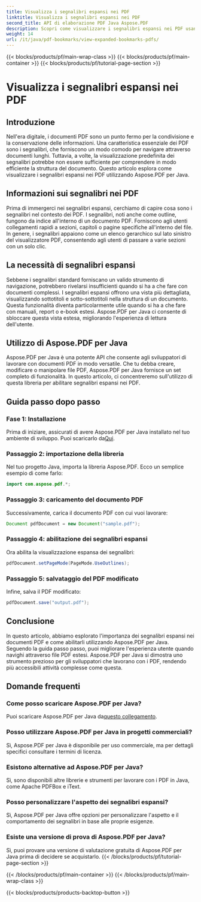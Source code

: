 ```yaml
---
title: Visualizza i segnalibri espansi nei PDF
linktitle: Visualizza i segnalibri espansi nei PDF
second_title: API di elaborazione PDF Java Aspose.PDF
description: Scopri come visualizzare i segnalibri espansi nei PDF usando Aspose.PDF per Java. Migliora la navigazione nei documenti con una guida passo-passo.
weight: 14
url: /it/java/pdf-bookmarks/view-expanded-bookmarks-pdfs/
---
```


{{< blocks/products/pf/main-wrap-class >}}
{{< blocks/products/pf/main-container >}}
{{< blocks/products/pf/tutorial-page-section >}}

# Visualizza i segnalibri espansi nei PDF


## Introduzione

Nell'era digitale, i documenti PDF sono un punto fermo per la condivisione e la conservazione delle informazioni. Una caratteristica essenziale dei PDF sono i segnalibri, che forniscono un modo comodo per navigare attraverso documenti lunghi. Tuttavia, a volte, la visualizzazione predefinita dei segnalibri potrebbe non essere sufficiente per comprendere in modo efficiente la struttura del documento. Questo articolo esplora come visualizzare i segnalibri espansi nei PDF utilizzando Aspose.PDF per Java.

## Informazioni sui segnalibri nei PDF

Prima di immergerci nei segnalibri espansi, cerchiamo di capire cosa sono i segnalibri nel contesto dei PDF. I segnalibri, noti anche come outline, fungono da indice all'interno di un documento PDF. Forniscono agli utenti collegamenti rapidi a sezioni, capitoli o pagine specifiche all'interno del file. In genere, i segnalibri appaiono come un elenco gerarchico sul lato sinistro del visualizzatore PDF, consentendo agli utenti di passare a varie sezioni con un solo clic.

## La necessità di segnalibri espansi

Sebbene i segnalibri standard forniscano un valido strumento di navigazione, potrebbero rivelarsi insufficienti quando si ha a che fare con documenti complessi. I segnalibri espansi offrono una vista più dettagliata, visualizzando sottotitoli e sotto-sottotitoli nella struttura di un documento. Questa funzionalità diventa particolarmente utile quando si ha a che fare con manuali, report o e-book estesi. Aspose.PDF per Java ci consente di sbloccare questa vista estesa, migliorando l'esperienza di lettura dell'utente.

## Utilizzo di Aspose.PDF per Java

Aspose.PDF per Java è una potente API che consente agli sviluppatori di lavorare con documenti PDF in modo versatile. Che tu debba creare, modificare o manipolare file PDF, Aspose.PDF per Java fornisce un set completo di funzionalità. In questo articolo, ci concentreremo sull'utilizzo di questa libreria per abilitare segnalibri espansi nei PDF.

## Guida passo dopo passo

### Fase 1: Installazione
 Prima di iniziare, assicurati di avere Aspose.PDF per Java installato nel tuo ambiente di sviluppo. Puoi scaricarlo da[Qui](https://releases.aspose.com/pdf/java/).

### Passaggio 2: importazione della libreria
Nel tuo progetto Java, importa la libreria Aspose.PDF. Ecco un semplice esempio di come farlo:

```java
import com.aspose.pdf.*;
```

### Passaggio 3: caricamento del documento PDF
Successivamente, carica il documento PDF con cui vuoi lavorare:

```java
Document pdfDocument = new Document("sample.pdf");
```

### Passaggio 4: abilitazione dei segnalibri espansi
Ora abilita la visualizzazione espansa dei segnalibri:

```java
pdfDocument.setPageMode(PageMode.UseOutlines);
```

### Passaggio 5: salvataggio del PDF modificato
Infine, salva il PDF modificato:

```java
pdfDocument.save("output.pdf");
```

## Conclusione

In questo articolo, abbiamo esplorato l'importanza dei segnalibri espansi nei documenti PDF e come abilitarli utilizzando Aspose.PDF per Java. Seguendo la guida passo passo, puoi migliorare l'esperienza utente quando navighi attraverso file PDF estesi. Aspose.PDF per Java si dimostra uno strumento prezioso per gli sviluppatori che lavorano con i PDF, rendendo più accessibili attività complesse come questa.

## Domande frequenti

### Come posso scaricare Aspose.PDF per Java?

 Puoi scaricare Aspose.PDF per Java da[questo collegamento](https://releases.aspose.com/pdf/java/).

### Posso utilizzare Aspose.PDF per Java in progetti commerciali?

Sì, Aspose.PDF per Java è disponibile per uso commerciale, ma per dettagli specifici consultare i termini di licenza.

### Esistono alternative ad Aspose.PDF per Java?

Sì, sono disponibili altre librerie e strumenti per lavorare con i PDF in Java, come Apache PDFBox e iText.

### Posso personalizzare l'aspetto dei segnalibri espansi?

Sì, Aspose.PDF per Java offre opzioni per personalizzare l'aspetto e il comportamento dei segnalibri in base alle proprie esigenze.

### Esiste una versione di prova di Aspose.PDF per Java?

Sì, puoi provare una versione di valutazione gratuita di Aspose.PDF per Java prima di decidere se acquistarlo.
{{< /blocks/products/pf/tutorial-page-section >}}

{{< /blocks/products/pf/main-container >}}
{{< /blocks/products/pf/main-wrap-class >}}

{{< blocks/products/products-backtop-button >}}

